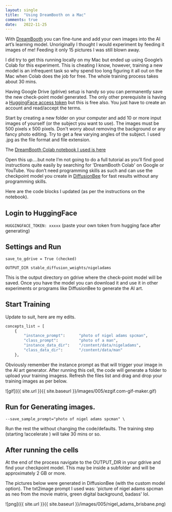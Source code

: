 ```yaml
---
layout: single
title:  "Using DreamBooth on a Mac"
comments: true
date:   2022-11-25
---
```

With [DreamBooth](https://dreambooth.github.io/) you can fine-tune and add your own images into the AI art’s learning model.  Unoriginally I thought I would experiment by feeding it images of me! Feeding it only 15 pictures I was still blown away.

I did try to get this running locally on my Mac but ended up using Google’s Colab for this experiment.  This is cheating I know, however, training a new model is an infrequent task so why spend too long figuring it all out on the Mac when Colab does the job for free.  The whole training process takes about 30 mins.

Having Google Drive (gdrive) setup is handy so you can permanently save the new check-point model generated. The only other prerequisite is having a [HuggingFace access token](https://huggingface.co/) but this is free also.  You just have to create an account and read/accept the terms.

Start by creating a new folder on your computer and add 10 or more input images of yourself (or the subject you want to use).  The images must be 500 pixels x 500 pixels.  Don't worry about removing the background or any fancy photo editing. Try to get a few varying angles of the subject. I used .jpg as the file format and file extension.


The [DreamBooth Colab notebook I used is here](https://colab.research.google.com/github/ShivamShrirao/diffusers/blob/main/examples/dreambooth/DreamBooth_Stable_Diffusion.ipynb)

Open this up....but note I’m not going to do a full tutorial as you’ll find good instructions quite easily by searching for 'DreamBooth Colab' on Google or YouTube.  You don’t need programming skills as such and can use the checkpoint model you create in [DiffusionBee](https://diffusionbee.com/) for fast results without any programming skills.

Here are the code blocks I updated (as per the instructions on the notebook).

## Login to HuggingFace

`HUGGINGFACE_TOKEN: xxxxx` (paste your own token from hugging face after generating)

## Settings and Run

`save_to_gdrive = True (checked)`

`OUTPUT_DIR stable_diffusion_weights/nigeladams`

This is the output directory on gdrive where the check-point model will be saved.  Once you have the model you can download it and use it in other experiments or programs like DiffusionBee to generate the AI art.

## Start Training

Update to suit, here are my edits.

```python
concepts_list = [
    {
        "instance_prompt":      "photo of nigel adams spcman",
        "class_prompt":         "photo of a man",
        "instance_data_dir":    "/content/data/nigeladams",
        "class_data_dir":       "/content/data/man"
    },
```

Obviously remember the instance prompt as that will trigger your image in the AI art generator. After running this cell, the code will generate a folder to upload your training imagess. Refresh the files list and drag and drop your training images as per below.

![gif]({{ site.url }}{{ site.baseurl }}/images/005/ezgif.com-gif-maker.gif)

## Run for Generating images.

`--save_sample_prompt="photo of nigel adams spcman" \`

Run the rest the without changing the code/defaults.  The training step (starting !accelerate ) will take 30 mins or so.

## After running the cells

At the end of the process navigate to the OUTPUT_DIR in your gdrive and find your checkpoint model.  This may be inside a subfolder and will be approximately 2 GB or more.

The pictures below were generated in DiffusionBee (with the custom model option). The txt2image prompt I used was: 'picture of nigel adams spcman as neo from the movie matrix, green digital background, badass' lol.

![png]({{ site.url }}{{ site.baseurl }}/images/005/nigel_adams_brisbane.png)

